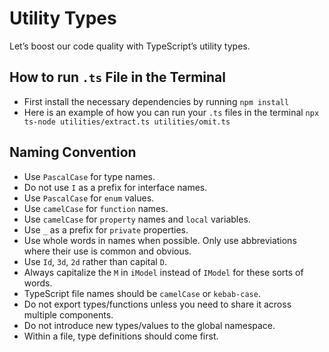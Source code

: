 # Utility Types

Let’s boost our code quality with TypeScript’s utility types.

## How to run `.ts` File in the Terminal

* First install the necessary dependencies by running `npm install`
* Here is an example of how you can run your `.ts` files in the terminal `npx ts-node utilities/extract.ts utilities/omit.ts`

## Naming Convention

* Use `PascalCase` for type names.
* Do not use `I` as a prefix for interface names.
* Use `PascalCase` for `enum` values.
* Use `camelCase` for `function` names.
* Use `camelCase` for `property` names and `local` variables.
* Use `_` as a prefix for `private` properties.
* Use whole words in names when possible. Only use abbreviations where their use is common and obvious.
* Use `Id`, `3d`, `2d` rather than capital `D`.
* Always capitalize the `M` in `iModel` instead of `IModel` for these sorts of words.
* TypeScript file names should be `camelCase` or `kebab-case`.
* Do not export types/functions unless you need to share it across multiple components.
* Do not introduce new types/values to the global namespace.
* Within a file, type definitions should come first.
